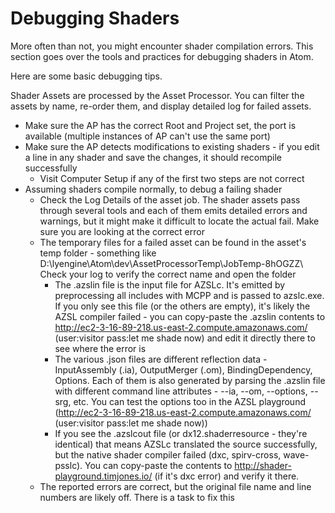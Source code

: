 # Debugging Shaders
More often than not, you might encounter shader compilation errors. This section goes over the tools and practices for debugging shaders in Atom. 

<!-- NOTE: The below content is copied from the Shader System > Debugging wiki. Update is needed for this section.  -->

Here are some basic debugging tips.

Shader Assets are processed by the Asset Processor. You can filter the assets by name, re-order them, and display detailed log for failed assets.

- Make sure the AP has the correct Root and Project set, the port is available (multiple instances of AP can't use the same port)
- Make sure the AP detects modifications to existing shaders - if you edit a line in any shader and save the changes, it should recompile successfully
  - Visit Computer Setup if any of the first two steps are not correct
- Assuming shaders compile normally, to debug a failing shader
  - Check the Log Details of the asset job. The shader assets pass through several tools and each of them emits detailed errors and warnings, but it might make it difficult to locate the actual fail. Make sure you are looking at the correct error
  - The temporary files for a failed asset can be found in the asset's temp folder - something like D:\lyengine\Atom\dev\AssetProcessorTemp\JobTemp-8hOGZZ\ Check your log to verify the correct name and open the folder
    - The .azslin file is the input file for AZSLc. It's emitted by preprocessing all includes with MCPP and is passed to azslc.exe. If you only see this file (or the others are empty), it's likely the AZSL compiler failed - you can copy-paste the .azslin contents to http://ec2-3-16-89-218.us-east-2.compute.amazonaws.com/ (user:visitor pass:let me shade now) and edit it directly there to see where the error is
    - The various .json files are different reflection data - InputAssembly (.ia), OutputMerger (.om), BindingDependency, Options. Each of them is also generated by parsing the .azslin file with different command line attributes - --ia, --om, --options, --srg, etc. You can test the options too in the AZSL playground (http://ec2-3-16-89-218.us-east-2.compute.amazonaws.com/ (user:visitor pass:let me shade now))
    - If you see the .azslcout file (or dx12.shaderresource - they're identical) that means AZSLc translated the source successfully, but the native shader compiler failed (dxc, spirv-cross, wave-psslc). You can copy-paste the contents to http://shader-playground.timjones.io/ (if it's dxc error) and verify it there.
  - The reported errors are correct, but the original file name and line numbers are likely off. There is a task to fix this